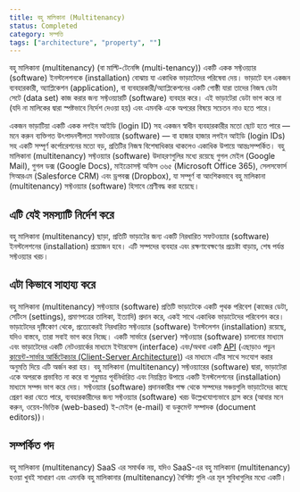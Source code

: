 ```yaml
---
title: বহু মালিকানা (Multitenancy)
status: Completed
category: সম্পত্তি
tags: ["architecture", "property", ""]
---
```


বহু মালিকানা (multitenancy) (বা মাল্টি-টেনেন্সি (multi-tenancy)) একটি একক সফ্টওয়্যার (software) ইনস্টলেশনকে (installation) বোঝায় যা একাধিক ভাড়াটেদের পরিষেবা দেয়।
ভাড়াটে হল একজন ব্যবহারকারী, অ্যাপ্লিকেশন (application), বা ব্যবহারকারী/অ্যাপ্লিকেশনের একটি গোষ্ঠী যারা তাদের নিজস্ব ডেটা সেটে (data set) কাজ করার জন্য সফ্টওয়্যারটি (software) ব্যবহার করে।
এই ভাড়াটেরা ডেটা ভাগ করে না (যদি না মালিকের দ্বারা স্পষ্টভাবে নির্দেশ দেওয়া হয়) এবং এমনকি একে অপরের বিষয়ে সচেতন নাও হতে পারে।

একজন ভাড়াটিয়া একটি একক লগইন আইডি (login ID) সহ একজন স্বাধীন ব্যবহারকারীর মতো ছোট হতে পারে — মনে করুন ব্যক্তিগত উৎপাদনশীলতা সফটওয়্যার (software) — বা হাজার হাজার লগইন আইডি (login IDs) সহ একটি সম্পূর্ণ কর্পোরেশনের মতো বড়, প্রতিটির নিজস্ব বিশেষাধিকার থাকলেও একাধিক উপায়ে আন্তঃসম্পর্কিত।
বহু মালিকানা (multitenancy) সফ্টওয়্যার (software) উদাহরণগুলির মধ্যে রয়েছে গুগল মেইল (Google Mail), গুগল ডক্স (Google Docs), মাইক্রোসফ্ট অফিস ৩৬৫ (Microsoft Office 365), সেলসফোর্স সিআরএম (Salesforce CRM) এবং ড্রপবক্স (Dropbox), যা সম্পূর্ণ বা আংশিকভাবে বহু মালিকানা (multitenancy) সফ্টওয়্যার (software) হিসাবে শ্রেণীবদ্ধ করা হয়েছে।

## এটি যেই সমস্যাটি নির্দেশ করে

বহু মালিকানা (multitenancy) ছাড়া, প্রতিটি ভাড়াটের জন্য একটি নিরধারিত সফটওয়্যার (software) ইনস্টলেশনের (installation) প্রয়োজন হবে।
এটি সম্পদের ব্যবহার এবং রক্ষণাবেক্ষণের প্রচেষ্টা বাড়ায়, শেষ পর্যন্ত সফ্টওয়্যার খরচ।

## এটা কিভাবে সাহায্য করে

বহু মালিকানা (multitenancy) সফ্টওয়্যার (software) প্রতিটি ভাড়াটেকে একটি পৃথক পরিবেশ (কাজের ডেটা, সেটিংস (settings), প্রমাণপত্রের তালিকা, ইত্যাদি) প্রদান করে, একই সাথে একাধিক ভাড়াটেদের পরিবেশন করে। ভাড়াটেদের দৃষ্টিকোণ থেকে, প্রত্যেকেরই নিরধারিত সফ্টওয়্যার (software) ইনস্টলেশন (installation) রয়েছে, যদিও বাস্তবে, তারা সবাই ভাগ করে নিচ্ছে।
একটি সার্ভারে (server) সফ্টওয়্যার (software) চালানোর মাধ্যমে এবং ভাড়াটেদের একটি নেটওয়ার্কের মাধ্যমে ইন্টারফেস (interface) এবং/অথবা একটি [API](/bn/application-programming-interface/) (এছাড়াও পড়ুন [ক্লায়েন্ট-সার্ভার আর্কিটেকচার (Client-Server Architecture)](/bn/client-server-architecture/)) এর মাধ্যমে  এটির সাথে সংযোগ করার অনুমতি দিয়ে এটি অর্জন করা হয়।
বহু মালিকানা (multitenancy) সফ্টওয়্যারের (software) দ্বারা, ভাড়াটেরা একে অপরকে প্রভাবিত না করে বা শুধুমাত্র পূর্বনির্ধারিত এবং নিয়ন্ত্রিত উপায়ে একটি ইনস্টলেশনের (installation) মাধ্যমে সম্পদ ভাগ করে দেয়।
সফ্টওয়্যার (software) প্রদানকারীর পক্ষ থেকে সম্পদের সঞ্চয়গুলি ভাড়াটেদের কাছে প্রেরণ করা যেতে পারে, ব্যবহারকারীদের জন্য সফ্টওয়্যার (software) খরচ উল্লেখযোগ্যভাবে হ্রাস করে (আবার মনে করুন, ওয়েব-ভিত্তিক (web-based) ই-মেইল (e-mail) বা ডকুমেন্ট সম্পাদক (document editors))।

## সম্পর্কিত পদ

বহু মালিকানা (multitenancy) SaaS এর সমার্থক নয়, যদিও SaaS-এর বহু মালিকানা (multitenancy) হওয়া খুবই সাধারণ এবং এমনকি বহু মালিকানার (multitenancy) বৈশিষ্ট্য গুলি এর মূল সুবিধাগুলির মধ্যে একটি।
